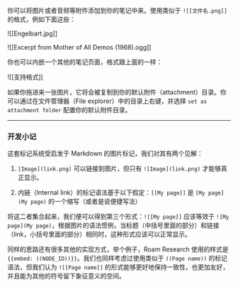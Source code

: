 你可以将图片或者音频等附件添加到你的笔记中来。使用类似于 `![[文件名.png]]` 的格式，例如下面这些：

![[Engelbart.jpg]]

![[Excerpt from Mother of All Demos (1968).ogg]]

你也可以内嵌一个其他的笔记页面，格式跟上面的一样：

![[支持格式]]

如果你拖进来一张图片，它将会被复制到你的默认附件（attachment）目录。你可以通过在文件管理器（File explorer）中的目录上右键，并选择 `set as attachment folder` 配置你的默认附件目录。

--- 

### 开发小记

这套标记系统受启发于 Markdown 的图片标记，我们对其有两个见解：

1. `[Image](link.png)` 可以链接到图片，但只有 `![Image](link.png)` 才能够真正显示。

2. 内链（Internal link）的标记语法基于以下假定：`[[My page]]` 是 `[My page](My page)` 的一个缩写（或者是说便捷写法）

将这二者集合起来，我们便可以得到第三个形式：`![[My page]]` 应该等效于 `![My page](My page)`，根据图片的语法惯例，当标题（中括号里面的部分）和链接（link，小括号里面的部分）相同时，这种形式应该可以正常显示。

同样的思路还有很多其他的实现方式，举个例子，Roam Research 使用的样式是 `{{embed: ((NODE_ID))}}`。我们也同样考虑过使用类似于 `((Page name))` 的标记语法，但我们认为 `![[Page name]]` 的形式能够更好地保持一致性，也更加友好，并且能为其他的符号留下象征意义的空间。